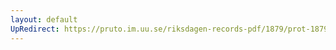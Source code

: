 ```yaml
---
layout: default
UpRedirect: https://pruto.im.uu.se/riksdagen-records-pdf/1879/prot-1879--ak--035/prot-1879--ak--035_019.pdf
---
```

